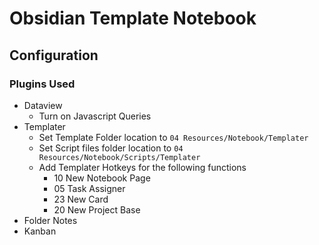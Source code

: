 # Obsidian Template Notebook
 
## Configuration
### Plugins Used
- Dataview
  - Turn on Javascript Queries
- Templater
  - Set Template Folder location to `04 Resources/Notebook/Templater`
  - Set Script files folder location to `04 Resources/Notebook/Scripts/Templater`
  - Add Templater Hotkeys for the following functions
    - 10 New Notebook Page
    - 05 Task Assigner
    - 23 New Card
    - 20 New Project Base
- Folder Notes
- Kanban
